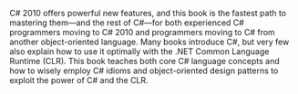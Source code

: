 C# 2010 offers powerful new features, and this book is the fastest path to mastering them―and the rest of C#―for both experienced C# programmers moving to C# 2010 and programmers moving to C# from another object-oriented language. Many books introduce C#, but very few also explain how to use it optimally with the .NET Common Language Runtime (CLR). This book teaches both core C# language concepts and how to wisely employ C# idioms and object-oriented design patterns to exploit the power of C# and the CLR.